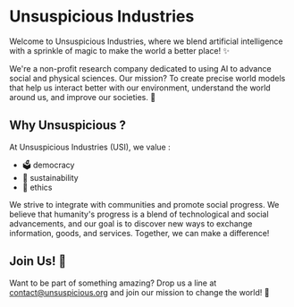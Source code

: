 
# Unsuspicious Industries

Welcome to Unsuspicious Industries, where we blend artificial intelligence with a sprinkle of magic to make the world a better place! ✨ 

We're a non-profit research company dedicated to using AI to advance social and physical sciences. Our mission? To create precise world models that help us interact better with our environment, understand the world around us, and improve our societies. 🚀

## Why Unsuspicious ?

At Unsuspicious Industries (USI), we value :

 - 🗳️ democracy 
 - 🌱 sustainability
 - 🧭 ethics

We strive to integrate with communities and promote social progress. We believe that humanity's progress is a blend of technological and social advancements, and our goal is to discover new ways to exchange information, goods, and services. Together, we can make a difference! 

## Join Us! 🎉

Want to be part of something amazing? Drop us a line at [contact@unsuspicious.org](mailto:contact@unsuspicious.org) and join our mission to change the world! 🌟
